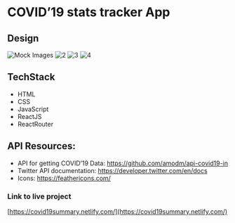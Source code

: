 # COVID’19 stats tracker App

## Design

![Mock Images](https://miro.medium.com/max/625/1*enZYwzLkdOD1fVhkfl2Rfw.png)
![2](https://miro.medium.com/max/625/1*9m5nwuZHbl8zatAIKhPd9Q.png)
![3](https://miro.medium.com/max/625/1*7VJRc85W2hFmbmxGxOpeiA.png)
![4](https://miro.medium.com/max/625/1*pQT2Wqn9Hoh9WcmhmcBLqw.png)

## TechStack
* HTML
* CSS
* JavaScript
* ReactJS
* ReactRouter

## API Resources:
* API for getting COVID’19 Data: https://github.com/amodm/api-covid19-in
* Twitter API documentation: https://developer.twitter.com/en/docs
* Icons: https://feathericons.com/

### Link to live project
[https://covid19summary.netlify.com/](https://covid19summary.netlify.com/)
